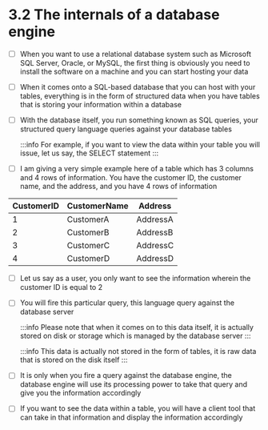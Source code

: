 # 3.2 The internals of a database engine

- [ ] When you want to use a relational database system such as Microsoft SQL Server, Oracle, or MySQL, the first thing is obviously you need to install the software on a machine and you can start hosting your data <br/>

- [ ] When it comes onto a SQL-based database that you can host with your tables, everything is in the form of structured data when you have tables that is storing your information within a database <br/>

- [ ] With the database itself, you run something known as SQL queries, your structured query language queries against your database tables <br/>

    :::info
        For example, if you want to view the data within your table you will issue, let us say, the SELECT statement
    :::

- [ ] I am giving a very simple example here of a table which has 3 columns and 4 rows of information. You have the customer ID, the customer name, and the address, and you have 4 rows of information <br/>

| CustomerID | CustomerName | Address |
|------------|--------------|---------|
| 1 | CustomerA | AddressA |
| 2 | CustomerB | AddressB |
| 3 | CustomerC | AddressC |
| 4 | CustomerD | AddressD |

- [ ] Let us say as a user, you only want to see the information wherein the customer ID is equal to 2 <br/>

- [ ] You will fire this particular query, this language query against the database server <br/>

    :::info
        Please note that when it comes on to this data itself, it is actually stored on disk or storage which is managed by the database server
    :::

    :::info
        This data is actually not stored in the form of tables, it is raw data that is stored on the disk itself
    :::

- [ ] It is only when you fire a query against the database engine, the database engine will use its processing power to take that query and give you the information accordingly <br/>

- [ ] If you want to see the data within a table, you will have a client tool that can take in that information and display the information accordingly <br/>